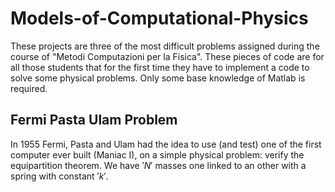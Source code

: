 # Models-of-Computational-Physics

These projects are three of the most difficult problems assigned during the course of "Metodi Computazioni per la Fisica". These pieces of code are for all those students that for the first time they have to implement a code to solve some physical problems. Only some base knowledge of Matlab is required.

## Fermi Pasta Ulam Problem
In 1955 Fermi, Pasta and Ulam had the idea to use (and test) one of the first computer ever built (Maniac I), on a simple physical problem: verify the equipartition theorem. We have $'N'$ masses one linked to an other with a spring with constant $'k'$.
